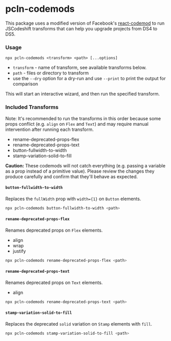 # pcln-codemods

This package uses a modified version of Facebook's [react-codemod](https://github.com/reactjs/react-codemod) to run JSCodeshift transforms that can help you upgrade projects from DS4 to DS5.

### Usage
`npx pcln-codemods <transform> <path> [...options]`
* `transform` - name of transform, see available transforms below.
* `path` - files or directory to transform
* use the `--dry` option for a dry-run and use `--print` to print the output for comparison

This will start an interactive wizard, and then run the specified transform.

### Included Transforms

Note: It's recommended to run the transforms in this order because some props conflict (e.g. `align` on `Flex` and `Text`) and may require manual intervention after running each transform.

* rename-deprecated-props-flex
* rename-deprecated-props-text
* button-fullwidth-to-width
* stamp-variation-solid-to-fill

**Caution:** These codemods will not catch everything (e.g. passing a variable as a prop instead of a primitive value). Please review the changes they produce carefully and confirm that they'll behave as expected.

#### `button-fullwidth-to-width`

Replaces the `fullWidth` prop with `width={1}` on `Button` elements.

```sh
npx pcln-codemods button-fullwidth-to-width <path>
```

#### `rename-deprecated-props-flex`

Renames deprecated props on `Flex` elements.

* align
* wrap
* justify

```sh
npx pcln-codemods rename-deprecated-props-flex <path>
```

#### `rename-deprecated-props-text`

Renames deprecated props on `Text` elements.

* align

```sh
npx pcln-codemods rename-deprecated-props-text <path>
```

#### `stamp-variation-solid-to-fill`

Replaces the deprecated `solid` variation on `Stamp` elements with `fill`.

```sh
npx pcln-codemods stamp-variation-solid-to-fill <path>
```
